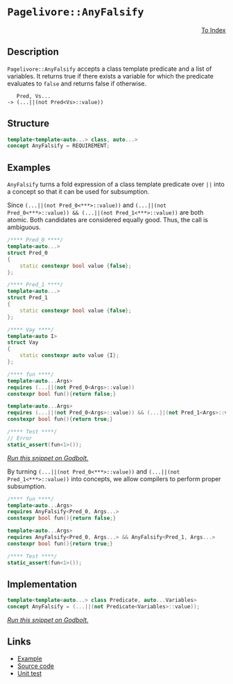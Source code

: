 <!-- Copyright 2024 Feng Mofan
SPDX-License-Identifier: Apache-2.0 -->

# `Pagelivore::AnyFalsify`

<p style='text-align: right;'><a href="../../concepts.md#pagelivore-any-falsify">To Index</a></p>

## Description

`Pagelivore::AnyFalsify` accepts a class template predicate and a list of variables.
It returns true if there exists a variable for which the predicate evaluates to `false` and returns false if otherwise.

<pre><code>   Pred, Vs...
-> (...||(not Pred&lt;Vs&gt;::value))</code></pre>

## Structure

```C++
template<template<auto...> class, auto...>
concept AnyFalsify = REQUIREMENT;
```

## Examples

`AnyFalsify` turns a fold expression of a class template predicate over `||` into a concept so that it can be used for subsumption.

Since `(...||(not Pred_0<***>::value))` and `(...||(not Pred_0<***>::value)) && (...||(not Pred_1<***>::value))` are both atomic.
Both candidates are considered equally good.
Thus, the call is ambiguous.

```C++
/**** Pred_0 ****/
template<auto...>
struct Pred_0
{
    static constexpr bool value {false};
};

/**** Pred_1 ****/
template<auto...>
struct Pred_1
{
    static constexpr bool value {false};
};

/**** Vay ****/
template<auto I>
struct Vay
{
    static constexpr auto value {I};
};

/**** fun ****/
template<auto...Args>
requires (...||(not Pred_0<Args>::value))
constexpr bool fun(){return false;}

template<auto...Args>
requires (...||(not Pred_0<Args>::value)) && (...||(not Pred_1<Args>::value))
constexpr bool fun(){return true;}

/**** Test ****/
// Error
static_assert(fun<1>());
```

[*Run this snippet on Godbolt.*](https://godbolt.org/#z:OYLghAFBqd5QCxAYwPYBMCmBRdBLAF1QCcAaPECAMzwBtMA7AQwFtMQByARg9KtQYEAysib0QXACx8BBAKoBnTAAUAHpwAMvAFYTStJg1DIApACYAQuYukl9ZATwDKjdAGFUtAK4sGIMwCspK4AMngMmAByPgBGmMQgAMyJpAAOqAqETgwe3r7%2BQemZjgJhEdEscQnJtpj2JQxCBEzEBLk%2BfoG19dlNLQRlUbHxSSkKza3t%2BV3j/YMVVaMAlLaoXsTI7BwA9ABU%2B7sA1MrEmOgA%2BhqHB7vbJhoAggSYLKkGzyaJbkxeRAB0AM%2B2HuD3GxC8DmOpwuGhBJgA7FZHocUYdZo5kIc0AxxphVKliIcYqhPIcAG5iLyYQ4IixUMRKBEAEU%2BSIezNZcMeewOULO5y41wOd0ez1e70wn2%2Bv1QAL%2BQJBYIhBD5Fy4cMRINRaOaGKxAlx%2BMJxNJFO81Np9NojPhLMSbI59q5Dx5%2B0OADUmABPIX7EVPF5vJgfL4/IiHACSCseSshnq9GrZ2vReEx2MNBMOYdQ5MpFsRUdtnMejod3JuhyoXgYvtuILFQZD0v%2BAIexGACmjbcwAEcvHhTgpDhA5Qi3GOIAxUCqTvzYV82x2gSAQGaqUsliD088jUSSbRK9WIJvEacCOsa1bGU6iyXRYGJVLs3LF53EsDHqc%2BwPMEOR4D4XHQDJ2nVVLilV9l1XPMNxpMwADZzHg4dR0AicpxnaEBQg9s32wFc10wDctwNHdMxNA8qwYY9aTPC9DgIcFJRvFk7xdCsABVfxVG5/W2bZDmwYhiBIRVdVTc4mAUJRWmoaspXVd9j03e0OBWWhOACXg/A4LRSFQThx0saw0TWDYLTMRIeFIAhNDUlYAGsQACeC/gADngqQAnheDJAATkSHzLP0ThJF4FgJA0DRSB0vSDI4XgFBAaLbN0tTSDgWAYEQEA1gIVJfnISg0FeOh4kiVgtlUDyAFpfMOYBkExKQ/jMXgzkIEg8HQPR%2BEEEQxHYKQZEERQVHUNLSF0LhSAAd2IJhUk4Hh1M07S7P0zgAHlfgKlVUCoQ5qvgurJAaprDhasxhw8Ur6EJcwrKWXhUq0FYICQErUjKsgKAgL6fpAYApDMPg6GeYgkogGINpicIWi9ZbeDh5hiC9LaYm0TAHCR0gSrYQQtoYWhEcmrAYi8YBvloa1cawFhDGAcQyZ/Bw8DJX8NrxbHfi2azwmeDTJtoPAYgWtGPCwDbGLwCLuF4DniGJJQmReRmRaMOyVioAwO3dPBMFmrbUkYXG%2BuEURxGG82xrUDbpv0RmUGsax9FFpLIBWVBUgaJKOBq8Z0E%2BJlTGMywzDixXiG6znPe6bGGhcBh3E8Do9FCcIhkqEYZqKLIBCmPxc4yfOGHmYYEhmuwE96CY2lT/Iq7qGuBD6Vpy%2BzyvbDrwu9FmdvM4WHOVgUMzNgkVaOC0mKNvio7avqxrmskVrh1wTqHssrhnpsrWVgQTAmCwBJj1IJzJESP4AvhSQNEkMxJHgqKXL8kKODC0gIsSMw/kSeD4TcokNyAQAhcECn5NyM9JrxUSslXeaV3rZQ%2BrlXahU/oA3uhVNgnBjqnSxAYIwl0/J/C4H8PSHUiDRx6jNc2A0rbSBtkoO2k1dCg3motJGk9p6xV4PFHa%2BVfiHAOvPE69VkAEOAEQkhZCbqoDuvEOC38d6vXSsgjB8Qir/Tkd9e6KAJFcD8lwaKNBaAQyhjDSaKMEa4ysWjDGWMcbyzxnIgmBAiYkw2uTSm1NaZOPpurLYel8CnDZhzP25DVA82eLjAWdQNoizFgjSWgSXrRzltZRWytMCqwZkYDWoAEF8F1gofWhtjamycbQy2Q0GGyFthNPSrDHaa1DlYSwbsYge1Pt7X2nAA4ECDokEOLtw6R3iFQ2Op9q5s2cBAVwvcZoZ3KBXPQecGgLLSCXBoHdFhNx6K3HuDci7xxmY0OuOyc7d36Bs/uAxB4rO3qsdY49HlC24bPTgIi8HiMZlI0hVwIDr0oYo7eL096kAPkfEYp8nJGOikLD%2BX8Ah/H8gEPyZh0UITcmA3yUC4qcFgSlLWGUkFIDyntTR6jiBYK2C0Fg9UWAKDJJiMkBi/gSnGO1fAlDuq9VkHQmpI15BMIaToJIc0FpLXllw9a0DtqoP2odVQDKmUsrZRylUEBbo6IUY9RIyjiVqO0T9SlxrdHMtSKkc4rK/LnA1ecZVDDwbxHMbDeGaMbHuvRpjBOuN8aMDccTUmQTMAUypmIXx1l/F5JSaQYJNcwlc0icgXmMTBBxOFqLcWXpknSzSbjTJGRslqzyeEApb0ilMD1gbI2JsdLWSqYNCQtTRoivtuKiRzsw42ASV0r2Ptsh%2B22IHLtbSLAR14VHGOfaTmJzmcnDZSys67M2cUbIGy1nZAuV3aZDQ271zyMc3dtc5j3M7n3Q5h6L2nuWeex5o9nlDRlXi3hnzHWHEZcy8k6rgzcTXtykgIKDUIP3ofY%2BlBJ6IqSD/HFlkzDwa4G5DQ8E0Uvs2glWwcCVEbjPiAC%2BJCgEBHvokAIyHLI%2BTfokWV%2BKMPYcnm1NDMD4FvRWIrTIzhJBAA%3D%3D)

By turning `(...||(not Pred_0<***>::value))` and `(...||(not Pred_1<***>::value))` into concepts, we allow compilers to perform proper subsumption.

```C++
/**** fun ****/
template<auto...Args>
requires AnyFalsify<Pred_0, Args...>
constexpr bool fun(){return false;}

template<auto...Args>
requires AnyFalsify<Pred_0, Args...> && AnyFalsify<Pred_1, Args...>
constexpr bool fun(){return true;}

/**** Test ****/
static_assert(fun<1>());
```

## Implementation

```C++
template<template<auto...> class Predicate, auto...Variables>
concept AnyFalsify = (...||(not Predicate<Variables>::value));
```

[*Run this snippet on Godbolt.*](https://godbolt.org/#z:OYLghAFBqd5QCxAYwPYBMCmBRdBLAF1QCcAaPECAMzwBtMA7AQwFtMQByARg9KtQYEAysib0QXACx8BBAKoBnTAAUAHpwAMvAFYTStJg1DIApACYAQuYukl9ZATwDKjdAGFUtAK4sGIMwCspK4AMngMmAByPgBGmMQgkgDMpAAOqAqETgwe3r7%2BQemZjgJhEdEscQnJtpj2JQxCBEzEBLk%2BfoG19dlNLQRlUbHxiSkKza3t%2BV3j/YMVVaMAlLaoXsTI7BwA9ABU%2BweHR8cH2yYaAIJ7BwDUAJIsqfRsgkwNN4dnl9cnvydfF3OFwImEeBhBJiSbhBYLemEhbiYXiIADo0ZDsDdkAYFAobspiJh8KIQaQbkjUWiAGotPBMGL0BQYoFoBibVIEG4XBgATwAYmJMlQeTdIQARG4QNEokwAdjccrcEAYqE5BKJeBJ8KhNOIdIZmCZSWwIBAADcxF5MEslpCrJcgT8/qdHYcbgAVQ0EPGfV3O30O75u9XoAD6Gg%2BLsuMKecIRFNQ0uZl3GxC8DnxhLDGiBcvtFxuhZus0cyCxAnGmFUqWINxiqE8Nwt3kwotlFiogvhsrFdtzPb7gauwazoa4kf2AJj4O1iORifRxqBqfTatHXH7%2BaLxeapfLDEr1dr9cbzatbY7XblvaS%2Bevg8BQduNJFAeBoNjEKhCfuyYuK4zF9NyBbcS01fdDxrcl5ybS1WzzO571vfsbzvJ99huKgvAYCddinD8Z3jedpQuYhgCNbAgUJABHLw8EJPFuX5QU8GFBEQ3DMlSPIpMl0uVlIOPBtaEw7CIFtdtCQIdYcM7WglD7Ach2nONv2ItFuIoqjMFo%2BjDS5XkBXk1ieXY0cNC4siFF4zFzAANnsgzmOMtioQ4rhLJ4xdKP4isQSPOthNEhhxLzKSZJuAg021KwlMfYdbk9cZcIBMDkFDJhcXiAhqGwhEN2NcTbVvDgVloTgAl4PwOC0UhUE4BVLGsYs1g2eCzCSHhSAITRSpWABrEAAjslEAA47KkAJZTsyQAE4kmmjr9E4SReBYCQNAs6ravqjheAUEALJ6mrStIOBYBgRAQDWAhUmRchKDQR46HiSJWC2VRxoAWhmm5gGQMspBRMxeA1Ig9XQPR%2BEEEQxHYKQZEERQVHUE7SF0DyAHdiCYVJOB4MqKqq3q6s4AB5ZE7s5VAqBuT67J%2ByQ/oBm4gbMSUPGe%2Bha3MTqll4Y6tBWCAkCe1IXrICgIDFiWQGAKQzD4OgQWIA6IBiEmYnCFoeXx3gteYYgeTJmJtEwBw9dIJ6XgIMmGFoXW0awGIvGARFaHky2sBYQxgHEJ29IcPAzUNEmq3N5Eti68IQXKtHaDwGIcaNjwsBJqK8HW7heBD4h6yUMVQV9hOjF6lYqAMciqTwTBMbJ1JGEt6HhFEcQEeb5G1BJjH9F9lBrGsfRE4OyAVlQDlsgOjgvvGdBxVMJrLDMHbc4h0PR%2B6c2GhcBh3E8Do9FCcIhkqEYPKKLIBCmPxz4yS%2BGHmYYEg8uwt96CY2n3/IX7qN%2BBD6Voj9T7P1sB/a%2BehZiAOPgsM%2BKwFCtU2BIQmHBKqkG2rwXadNvq/X%2BoDSQwNJS4EICQUUHUuD826mXFYCBMBMCwAkcSpBBrJBRPNWUkgNCSDMJIOym1hqzWWhwVapB1pJDMCiJIdlZSjSSKNAIAQuALVmqNNBJNdr7UOpQk6wtLoi2upTe6UsZbczemwTg9NGZYgMEYVms0URcBRLVMGJA8CQw8s3WGbdpAdyUF3NGuhFbY1xnrZBqD0Gkw4BTW6yIbg0ywQzX62Jfa2PsY4jmqAubxFIWIihgtTp6OMfEB60sMni25igax8tZpcAsjQWgKs1YazRgbHWlsWlGxNmbC22crYZJtnbB2JNnau3dp7Hp3ti5bFqvgQkQcQ5TycaoCOIJLYxzqCTBOScdapymQLPUWcuq53zpgQuPsjAl1ANovglcFDV1rvXRuPSPGt3ht42QndUa1QCb3UuC8rCWCHjEEejDx4NCnjPAgc8khij%2BdYZeGDV6uPXow1%2BQdnAQFcOAjyR9yhPz0BfBoWK0h3waEAxYP8ej/zAV/G%2Bm80WNA/mSs%2BoD%2BhEsgQMaBeLyGrHWIg7lccwlqM4PEyxSSbFcDsQ4iMEAiHg2yeQgWVDSA0LoSMRhg0akWTjsI0RAQURzQCLNMwRqzB2VGoomaqi0bqNsJovJOj4B6JulTYphTiCmK2C0Fgv0WAKDNGWM0EqUQznGKDfA4NXFQ1kJ415iN5C%2BM%2BToEAKQgl42zqE4m1ryYGOprTVQPq/UBqDSGzkEBOZlKybzJIuSy5nVFqUiWrqG3lP9akVIoZA2zVDCW0M%2BbvHK3iI0zW2sjZtJHcbU2W9LbW0YLbe2jtpmYBdm7MQYyuoTPObs0gMy37zLDks5AkdVmCHWfHROyceQ7PTvsy2RyMgnKLuc8IlyhbXKYFXGudcG7VS6s8uGEg3lIwTd3ZNPzjADwBZs4FY8J4Vk4NsWe/dF4WHhXVRFWBoN0u3hi3eRKcUn3JcS4o2QiUEuyEykBqKGgAM/nkWlVH35zE5cAiB1K6OsaY7ilj3L4G8vhhmq1O1hV9puL6/1TZi1wmSjK8NJDeYKq0ULahtD6GUGQTq5N4iLUdTMLprgo0NB2UNYJjBnANFHSVcwpI9jZEBC4UkAIhmOrTUEUkTNQm9qKb6oIkGJmImKu0SsXOmRnCSCAA%3D)

## Links

- [Example](../../../code/facilities/concepts/pagelivore/any_falsify/implementation.hpp)
- [Source code](../../../../conceptrodon/pagelivore/concepts/any_falsify.hpp)
- [Unit test](../../../../tests/unit/concepts/pagelivore/any_falsify.test.hpp)
